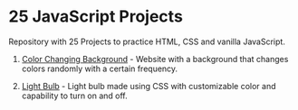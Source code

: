 # 25 JavaScript Projects

Repository with 25 Projects to practice HTML, CSS and vanilla JavaScript.

1. [Color Changing Background](https://vlexpha.github.io/25-js-projects/Background-Color-Change/) - Website with a background that changes colors randomly with a certain frequency.

2. [Light Bulb](https://vlexpha.github.io/25-js-projects/Light-Bulb/) - Light bulb made using CSS with customizable color and capability to turn on and off.
